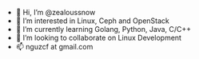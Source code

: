 - 👋 Hi, I’m @zealoussnow
- 👀 I’m interested in Linux, Ceph and OpenStack
- 🌱 I’m currently learning Golang, Python, Java, C/C++
- 💞️ I’m looking to collaborate on Linux Development
- 📫 nguzcf at gmail.com

<!---
zealoussnow/zealoussnow is a ✨ special ✨ repository because its `README.md` (this file) appears on your GitHub profile.
You can click the Preview link to take a look at your changes.
--->
